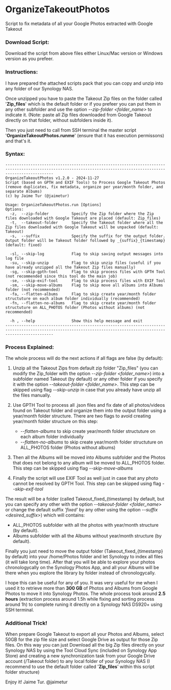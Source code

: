 # OrganizeTakeoutPhotos
Script to fix metadata of all your Google Photos extracted with Google Takeout

### Download Script:
Download the script from above files either Linux/Mac version or Windows version as you prefeer.

### Instructions:
I have prepared the attached scripts pack that you can copy and unzip into any folder of our Synology NAS.

Once unzipped you have to paste the Takeout Zip files on the folder called '**Zip_files**' which is the default folder or if you prefeer you can put them in any other subfolder and use the option _--zip-folder <folder_name>_ to indicate it. (Note: paste all Zip files downloaded from Google Takeout directly on that folder, without subfolders inside it).

Then you just need to call from SSH terminal the master script '**OrganizeTakeoutPhotos.runme**' (ensure that it has execution permissons) and that's it.

### Syntax:
```
-----------------------------------------------------------------------------------------------------------------------------------------------------------------
OrganizeTakeoutPhotos v1.2.0 - 2024-11-27
Script (based on GPTH and EXIF Tools) to Process Google Takeout Photos (remove duplicates, fix metadata, organize per year/month folder, and separate Albums)
(c) by Jaime Tur (@jaimetur)

Usage: OrganizeTakeoutPhotos.run [Options]
Options:
  -z,  --zip-folder          Specify the Zip folder where the Zip files downloaded with Google Takeout are placed (default: Zip_files)
  -t,  --takeout-folder      Specify the Takeout folder where all the Zip files downloaded with Google Takeout will be unpacked (default: Takeout)
  -s,  --suffix              Specify the suffix for the output folder. Output folder will be Takeout folder followed by _{suffix}_{timestamp} (default: fixed)

  -sl, --skip-log            Flag to skip saving output messages into log file
  -su, --skip-unzip          Flag to skip unzip files (useful if you have already unzipped all the Takeout Zip files manually)
  -sg, --skip-gpth-tool      Flag to skip process files with GPTH Tool (not recommended since this tool do the main job)
  -se, --skip-exif-tool      Flag to skip process files with EXIF Tool
  -sm, --skip-move-albums    Flag to skip move all albums into Albums folder (not recommended)
  -fa, --flatten-albums      Flag to skip create year/month folder structuture on each album folder individually (recommended)
  -fn, --flatten-no-albums   Flag to skip create year/month folder structuture on ALL_PHOTOS folder (Photos without albums) (not recommended)

  -h , --help                Show this help message and exit
-----------------------------------------------------------------------------------------------------------------------------------------------------------------
```
### Process Explained:
The whole process will do the next actions if all flags are false (by default):

1. Unzip all the Takeout Zips from default zip folder "Zip_files" (you can modify the Zip_folder with the option _--zip-folder <folder_name>_) into a subfolder named Takeout (by default) or any other folder if you specify it with the option _--takeout-folder <folder_name>_. This step can be skipped using flag _--skip-unzip_ in case that you already have unzip all the files manually.

2. Use GPTH Tool to process all .json files and fix date of all photos/videos found on Takeout folder and organize them into the output folder using  a year/month folder structure. There are two flags to avoid creating year/month folder structure on this step:
    - _--flatten-albums_ to skip create year/month folder structuture on each album folder individually
    - _--flatten-no-albums_ to skip create year/month folder structuture on ALL_PHOTOS folder (Photos without albums)

3. Then all the Albums will be moved into Albums subfolder and the Photos that does not belong to any album will be moved to ALL_PHOTOS folder. This step can be skipped using flag _--skip-move-albums_

4.  Finally the script will use EXIF Tool as well just in case that any photo cannot be resolved by GPTH Tool. This step can be skipped using flag _--skip-exif-tool_

The result will be a folder (called Takeout_fixed_{timestamp} by default, but you can specify any other with the option _--takeout-folder <folder_name>_ or change the default suffix _'fixed'_ by any other using the option _--suffix <desired_suffix>_) which will contains:

- ALL_PHOTOS subfolder with all the photos with year/month structure (by default).
- Albums subfolder with all the Albums without year/month structure (by default).

Finally you just need to move the output folder (Takeout_fixed_{timestamp} by default) into your /home/Photos folder and let Synology to index all files (it will take long time). After that you will be able to explore your photos chronologycally on the Synology Photos App, and all your Albums will be there when you explore the library by folder instead of chronologycally.

I hope this can be useful for any of you. It was very useful for me when I used it to retrieve more than **300 GB** of Photos and Albums from Google Photos to move it into Synology Photos. The whole process took around **2.5 hours** (extraction process around 1.5h while fixing and sorting process around 1h) to complete runing it directly on a Synology NAS DS920+ using SSH terminal.

### Additional Trick! 

When prepare Google Takeout to export all your Photos and Albums, select 50GB for the zip file size and select Google Drive as output for those Zip files. On this way you can just Download all the big Zip files directly on your Synology NAS by using the Tool Cloud Sync (included on Synology App Store) and creating a new synchronization task from your Google Drive account (/Takeout folder) to any local folder of your Synology NAS (I recommend to use the default folder called '**Zip_files**' within this script folder structure)

Enjoy it!
Jaime Tur.
@jaimetur 
